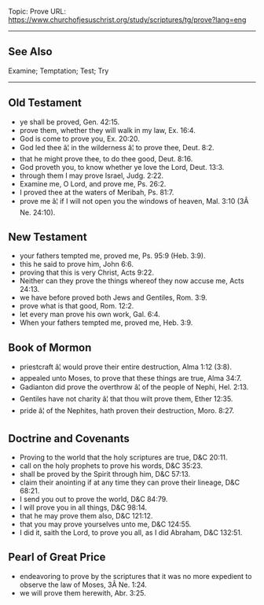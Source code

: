 Topic: Prove
URL: https://www.churchofjesuschrist.org/study/scriptures/tg/prove?lang=eng

---

## See Also

Examine; Temptation; Test; Try

---

## Old Testament

- ye shall be proved, Gen. 42:15.
- prove them, whether they will walk in my law, Ex. 16:4.
- God is come to prove you, Ex. 20:20.
- God led thee â¦ in the wilderness â¦ to prove thee, Deut. 8:2.
- that he might prove thee, to do thee good, Deut. 8:16.
- God proveth you, to know whether ye love the Lord, Deut. 13:3.
- through them I may prove Israel, Judg. 2:22.
- Examine me, O Lord, and prove me, Ps. 26:2.
- I proved thee at the waters of Meribah, Ps. 81:7.
- prove me â¦ if I will not open you the windows of heaven, Mal. 3:10 (3Â Ne. 24:10).

## New Testament

- your fathers tempted me, proved me, Ps. 95:9 (Heb. 3:9).
- this he said to prove him, John 6:6.
- proving that this is very Christ, Acts 9:22.
- Neither can they prove the things whereof they now accuse me, Acts 24:13.
- we have before proved both Jews and Gentiles, Rom. 3:9.
- prove what is that good, Rom. 12:2.
- let every man prove his own work, Gal. 6:4.
- When your fathers tempted me, proved me, Heb. 3:9.

## Book of Mormon

- priestcraft â¦ would prove their entire destruction, Alma 1:12 (3:8).
- appealed unto Moses, to prove that these things are true, Alma 34:7.
- Gadianton did prove the overthrow â¦ of the people of Nephi, Hel. 2:13.
- Gentiles have not charity â¦ that thou wilt prove them, Ether 12:35.
- pride â¦ of the Nephites, hath proven their destruction, Moro. 8:27.

## Doctrine and Covenants

- Proving to the world that the holy scriptures are true, D&C 20:11.
- call on the holy prophets to prove his words, D&C 35:23.
- shall be proved by the Spirit through him, D&C 57:13.
- claim their anointing if at any time they can prove their lineage, D&C 68:21.
- I send you out to prove the world, D&C 84:79.
- I will prove you in all things, D&C 98:14.
- that he may prove them also, D&C 121:12.
- that you may prove yourselves unto me, D&C 124:55.
- I did it, saith the Lord, to prove you all, as I did Abraham, D&C 132:51.

## Pearl of Great Price

- endeavoring to prove by the scriptures that it was no more expedient to observe the law of Moses, 3Â Ne. 1:24.
- we will prove them herewith, Abr. 3:25.

